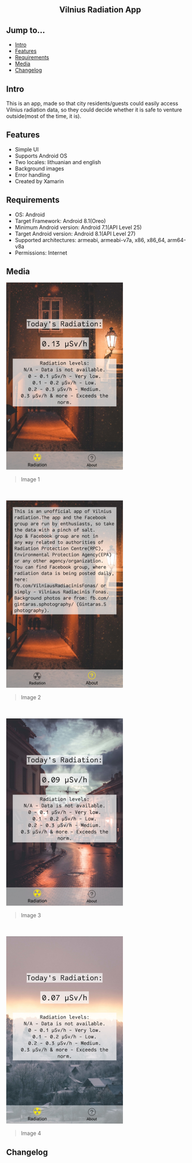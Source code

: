 <div align="center">
  <h2>Vilnius Radiation App</h2>
</div>

## Jump to...

  - [Intro](#intro)
  - [Features](#features)
  - [Requirements](#requirements)
  - [Media](#media)
  - [Changelog](#changelog)

## <a name="Intro"></a>Intro
<p> This is an app, made so that city residents/guests could easily access Vilnius radiation data, so they could decide whether it is safe to venture outside(most of the time, it is).
  
## <a name="Features"></a>Features
<ul>
  <li>Simple UI</li>
  <li>Supports Android OS</li>
  <li>Two locales: lithuanian and english</li>
  <li>Background images</li>
  <li>Error handling</li>
  <li>Created by Xamarin</li>
</ul>

## <a name="Requirements"></a>Requirements
<ul>
  <li>OS: Android</li>
  <li>Target Framework: Android 8.1(Oreo)</li>
  <li>Minimum Android version: Android 7.1(API Level 25)</li>
  <li>Target Android version: Android 8.1(API Level 27)</li>
  <li>Supported architectures: armeabi, armeabi-v7a, x86, x86_64, arm64-v8a</li>
  <li>Permissions: Internet</li>
</ul>

## <a name="Media"></a>Media

<a target="_blank" href="https://github.com/GintasS/Vilnius-Radiation-App/blob/master/img/img1.png">
  <img src="https://github.com/GintasS/Vilnius-Radiation-App/blob/master/img/img1.png" height="500" style="max-width:100%;"></img>
</a>
<blockquote>Image 1</blockquote>
<br><br>
<a target="_blank" href="https://github.com/GintasS/Vilnius-Radiation-App/blob/master/img/img2.png">
  <img src="https://github.com/GintasS/Vilnius-Radiation-App/blob/master/img/img2.png" height="500" style="max-width:100%;">
</a>
<blockquote>Image 2</blockquote>
<br><br>
<a target="_blank" href="https://github.com/GintasS/Vilnius-Radiation-App/blob/master/img/img3.png">
  <img src="https://github.com/GintasS/Vilnius-Radiation-App/blob/master/img/img3.png" height="500" style="max-width:100%;">
</a>
<blockquote>Image 3</blockquote>
<br><br>
<a target="_blank" href="https://github.com/GintasS/Vilnius-Radiation-App/blob/master/img/img4.png">
  <img src="https://github.com/GintasS/Vilnius-Radiation-App/blob/master/img/img4.png" height="500" style="max-width:100%;">
</a>
<blockquote>Image 4</blockquote>

## <a name="Changelog"></a>Changelog
